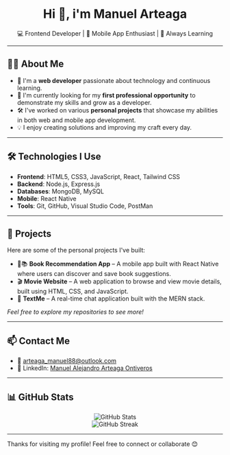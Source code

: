 <h1 align="center">Hi 👋, i'm Manuel Arteaga</h1>

<p align="center">
  💻 Frontend Developer | 📱 Mobile App Enthusiast | 🚀 Always Learning
</p>

---

## 🧑‍💻 About Me

- 🌟 I'm a **web developer** passionate about technology and continuous learning.
- 🎯 I'm currently looking for my **first professional opportunity** to demonstrate my skills and grow as a developer.
- 🛠️ I've worked on various **personal projects** that showcase my abilities in both web and mobile app development.
- 💡 I enjoy creating solutions and improving my craft every day.

---

## 🛠️ Technologies I Use

- **Frontend**: HTML5, CSS3, JavaScript, React, Tailwind CSS
- **Backend**: Node.js, Express.js
- **Databases**: MongoDB, MySQL
- **Mobile**: React Native
- **Tools**: Git, GitHub, Visual Studio Code, PostMan

---

## 📂 Projects

Here are some of the personal projects I've built:

- 📱📚 **Book Recommendation App** – A mobile app built with React Native where users can discover and save book suggestions.
- 🎬 **Movie Website** – A web application to browse and view movie details, built using HTML, CSS, and JavaScript.
- 💬 **TextMe** – A real-time chat application built with the MERN stack. 

*Feel free to explore my repositories to see more!*

---

## 📫 Contact Me

- 📧 arteaga_manuel88@outlook.com
- 🔗 LinkedIn: [Manuel Alejandro Arteaga Ontiveros](https://www.linkedin.com/in/manuel-alejandro-arteaga-ontiveros-39b502369)

---

## 📊 GitHub Stats

<p align="center">
  <img src="https://github-readme-stats.vercel.app/api?username=Arteaga08&show_icons=true&theme=radical" alt="GitHub Stats" />
  <br />
  <img src="https://github-readme-streak-stats.herokuapp.com/?user=TU_USUARIO&theme=radical" alt="GitHub Streak" />
</p>

---

Thanks for visiting my profile! Feel free to connect or collaborate 😊
